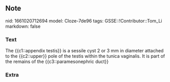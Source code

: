 ## Note
nid: 1661020712694
model: Cloze-7de96
tags: GSSE::!Contributor::Tom_Li
markdown: false

### Text
<div>
  The {{c1::appendix testis}} is a sessile cyst 2 or 3 mm in
  diameter attached to the {{c2::upper}} pole of the testis within
  the tunica vaginalis. It is part of the remains of the
  {{c3::paramesonephric duct}}
</div>

### Extra


